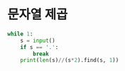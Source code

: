 # 문자열 제곱

```python
while 1:
    s = input()
    if s == '.':
        break
    print(len(s)//(s*2).find(s, 1))
```

